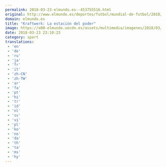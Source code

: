 ```yaml
---
permalink: 2018-03-23-elmundo.es--453755516.html
original: http://www.elmundo.es/deportes/futbol/mundial-de-futbol/2018/03/23/5ab584e4e5fdea63378b45d7.html
domain: elmundo.es
title: "Kraftwerk: La estación del poder"
image: https://e00-elmundo.uecdn.es/assets/multimedia/imagenes/2018/03/23/15218454421184.jpg
date: 2018-03-23 23:10:23
category: sport
translations: 
 - 'en'
 - 'de'
 - 'ru'
 - 'ja'
 - 'fr'
 - 'it'
 - 'zh-CN'
 - 'zh-TW'
 - 'ar'
 - 'fa'
 - 'pt'
 - 'hi'
 - 'tr'
 - 'id'
 - 'nl'
 - 'sv'
 - 'vi'
 - 'pl'
 - 'ko'
 - 'no'
 - 'da'
 - 'th'
 - 'ta'
 - 'ms'
 - 'hy'
---
```


